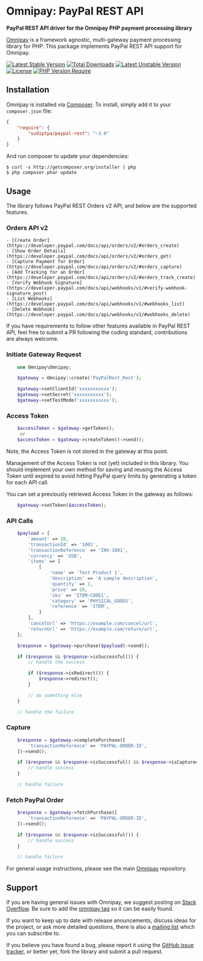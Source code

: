 # Omnipay: PayPal REST API

**PayPal REST API driver for the Omnipay PHP payment processing library**

[Omnipay](https://github.com/thephpleague/omnipay) is a framework agnostic, multi-gateway payment
processing library for PHP. This package implements PayPal REST API support for Omnipay.

[![Latest Stable Version](http://poser.pugx.org/sudiptpa/paypal-rest/v)](https://packagist.org/packages/sudiptpa/paypal-rest) [![Total Downloads](http://poser.pugx.org/sudiptpa/paypal-rest/downloads)](https://packagist.org/packages/sudiptpa/paypal-rest) [![Latest Unstable Version](http://poser.pugx.org/sudiptpa/paypal-rest/v/unstable)](https://packagist.org/packages/sudiptpa/paypal-rest) [![License](http://poser.pugx.org/sudiptpa/paypal-rest/license)](https://packagist.org/packages/sudiptpa/paypal-rest) [![PHP Version Require](http://poser.pugx.org/sudiptpa/paypal-rest/require/php)](https://packagist.org/packages/sudiptpa/paypal-rest)

## Installation

Omnipay is installed via [Composer](http://getcomposer.org/). To install, simply add it
to your `composer.json` file:

```json
{
    "require": {
        "sudiptpa/paypal-rest": "~3.0"
    }
}
```

And run composer to update your dependencies:

    $ curl -s http://getcomposer.org/installer | php
    $ php composer.phar update

## Usage

The library follows PayPal REST Orders v2 API, and below are the supported features.

 ### Orders API v2

    - [Create Order](https://developer.paypal.com/docs/api/orders/v2/#orders_create)
    - [Show Order Details](https://developer.paypal.com/docs/api/orders/v2/#orders_get)
    - [Capture Payment for Order](https://developer.paypal.com/docs/api/orders/v2/#orders_capture)
    - [Add Tracking for an Order](https://developer.paypal.com/docs/api/orders/v2/#orders_track_create)
    - [Verify Webhook Signature](https://developer.paypal.com/docs/api/webhooks/v1/#verify-webhook-signature_post)
    - [List Webhooks](https://developer.paypal.com/docs/api/webhooks/v1/#webhooks_list)
    - [Delete Webhook](https://developer.paypal.com/docs/api/webhooks/v1/#webhooks_delete)

If you have requirements to follow other features available in PayPal REST API, feel free to submit a PR following the coding standard, contributions are always welcome.

### Initiate Gateway Request

```php
    use Omnipay\Omnipay;

    $gateway = Omnipay::create('PayPalRest_Rest');

    $gateway->setClientId('xxxxxxxxxxx');
    $gateway->setSecret('xxxxxxxxxxx');
    $gateway->setTestMode('xxxxxxxxxxx');
```

### Access Token

```php
    $accessToken = $gateway->getToken();
     or
    $accessToken = $gateway->createToken()->send();
```

Note, the Access Token is not stored in the gateway at this point.

Management of the Access Token is not (yet) included in this library.
You should implement your own method for saving and reusing the Access Token until expired to avoid hitting PayPal query limits by generating a token for each API call.

You can set a previously retrieved Access Token in the gateway as follows:

```php
    $gateway->setToken($accessToken);
```

### API Calls

```php
    $payload = [
        'amount' => 20,
        'transactionId' => '1001',
        'transactionReference' => 'INV-1001',
        'currency' => 'USD',
        'items' => [
            [
                'name' => 'Test Product 1',
                'description' => 'A sample description',
                'quantity' => 1,
                'price' => 20,
                'sku' => 'ITEM-CODE1',
                'category' => 'PHYSICAL_GOODS',
                'reference' => 'ITEM',
            ]
        ],
        'cancelUrl' => 'https://example.com/cancel/url',
        'returnUrl' => 'https://example.com/return/url',
    ];

    $response = $gateway->purchase($payload)->send();

    if ($response && $response->isSuccessful()) {
        // handle the success

        if ($response->isRedirect()) {
            $response->redirect();
        }

        // do something else
    }

    // handle the failure
```

### Capture

```php
    $response = $gateway->completePurchase([
        'transactionReference' => 'PAYPAL-ORDER-ID',
    ])->send();

    if ($response && $response->isSuccessful() && $response->isCaptured()) {
        // handle success
    }

    // handle failure
```

### Fetch PayPal Order

```php
    $response = $gateway->fetchPurchase([
        'transactionReference' => 'PAYPAL-ORDER-ID',
    ])->send();

    if ($response && $response->isSuccessful()) {
        // handle success
    }

    // handle failure
```

For general usage instructions, please see the main [Omnipay](https://github.com/thephpleague/omnipay)
repository.

## Support

If you are having general issues with Omnipay, we suggest posting on
[Stack Overflow](http://stackoverflow.com/). Be sure to add the
[omnipay tag](http://stackoverflow.com/questions/tagged/omnipay) so it can be easily found.

If you want to keep up to date with release anouncements, discuss ideas for the project,
or ask more detailed questions, there is also a [mailing list](https://groups.google.com/forum/#!forum/omnipay) which
you can subscribe to.

If you believe you have found a bug, please report it using the [GitHub issue tracker](https://github.com/sudiptpa/paypal-rest/issues),
or better yet, fork the library and submit a pull request.
